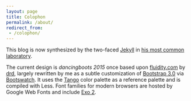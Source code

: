 ```yaml
---
layout: page
title: Colophon
permalink: /about/
redirect_from:
 - /colophon/
---
```


This blog is now synthesized by the two-faced [Jekyll](http://jekyllrb.com)
in [his most common laboratory](http://pages.github.com).

The current design is *dancingboots 2015* once based upon
[fluidity.com](http://www.oswd.org/design/preview/id/2540) by
[drd](http://www.oswd.org/user/profile/id/6369), largely rewritten by me
as a subtle customization of [Bootstrap 3.0](http://getbootstrap.com)
via [Bootswatch](http://bootswatch.com). It uses the
[Tango](http://tango.freedesktop.org/Tango_Icon_Theme_Guidelines) color
palette as a reference palette and is compiled with Less. Font families
for modern browsers are hosted by Google Web Fonts and include [Exo
2](http://ndiscovered.com/exo-2/).
